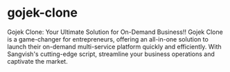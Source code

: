 # gojek-clone
Gojek Clone: Your Ultimate Solution for On-Demand Business!!  Gojek Clone is a game-changer for entrepreneurs, offering an all-in-one solution to launch their on-demand multi-service platform quickly and efficiently. With Sangvish's cutting-edge script, streamline your business operations and captivate the market.

